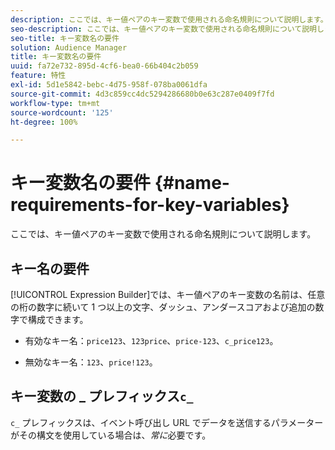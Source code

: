 ```yaml
---
description: ここでは、キー値ペアのキー変数で使用される命名規則について説明します。
seo-description: ここでは、キー値ペアのキー変数で使用される命名規則について説明します。
seo-title: キー変数名の要件
solution: Audience Manager
title: キー変数名の要件
uuid: fa72e732-895d-4cf6-bea0-66b404c2b059
feature: 特性
exl-id: 5d1e5842-bebc-4d75-958f-078ba0061dfa
source-git-commit: 4d3c859cc4dc5294286680b0e63c287e0409f7fd
workflow-type: tm+mt
source-wordcount: '125'
ht-degree: 100%

---
```


# キー変数名の要件 {#name-requirements-for-key-variables}

ここでは、キー値ペアのキー変数で使用される命名規則について説明します。

## キー名の要件

<!-- c_tb_key_name_requirements.xml -->

[!UICONTROL Expression Builder]では、キー値ペアのキー変数の名前は、任意の桁の数字に続いて 1 つ以上の文字、ダッシュ、アンダースコアおよび追加の数字で構成できます。

* 有効なキー名：`price123`、`123price`、`price-123`、`c_price123`。

* 無効なキー名：`123`、`price!123`。

## キー変数の _ プレフィックス`c_`

`c_` プレフィックスは、イベント呼び出し URL でデータを送信するパラメーターがその構文を使用している場合は、*常に*&#x200B;必要です。
